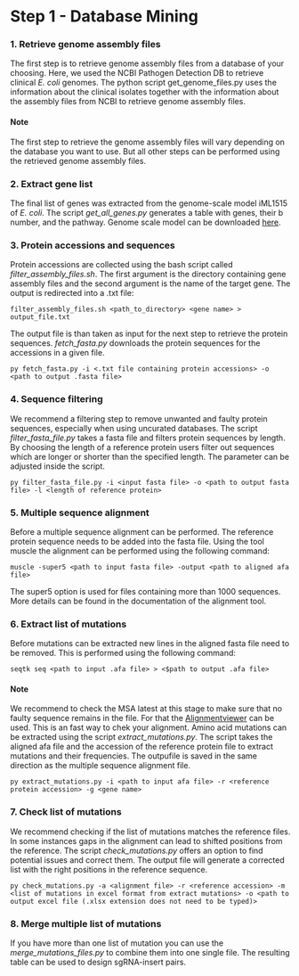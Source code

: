 # Step 1 - Database Mining



### 1. Retrieve genome assembly files
The first step is to retrieve genome assembly files from a database of your choosing. Here, we used the NCBI Pathogen Detection DB to retrieve clinical *E. coli* genomes.
The python script get_genome_files.py uses the information about the clinical isolates together with the information about the assembly files from NCBI to retrieve genome 
assembly files.

#### Note
The first step to retrieve the genome assembly files will vary depending on the database you want to use. But all other steps can be performed using the retrieved genome assembly files. 


### 2. Extract gene list
The final list of genes was extracted from the genome-scale model iML1515 of *E. coli*. The script *get_all_genes.py* generates a table with genes, their b number, and the pathway.
Genome scale model can be downloaded [here](http://bigg.ucsd.edu/models/iML1515).

### 3. Protein accessions and sequences
Protein accessions are collected using the bash script called *filter_assembly_files.sh*. The first argument is the directory containing gene assembly files and the second argument 
is the name of the target gene. The output is redirected into a .txt file:
```
filter_assembly_files.sh <path_to_directory> <gene name> > output_file.txt
```
The output file is than taken as input for the next step to retrieve the protein sequences. *fetch_fasta.py* downloads the protein sequences for the accessions in a given file. 

```
py fetch_fasta.py -i <.txt file containing protein accessions> -o <path to output .fasta file>
```
### 4. Sequence filtering
We recommend a filtering step to remove unwanted and faulty protein sequences, especially when using uncurated databases. The script *filter_fasta_file.py* takes a fasta file and filters protein sequences by length.
By choosing the length of a reference protein users filter out sequences which are longer or shorter than the specified length. The parameter can be adjusted inside the script.
```
py filter_fasta_file.py -i <input fasta file> -o <path to output fasta file> -l <length of reference protein>
```

### 5. Multiple sequence alignment
Before a multiple sequence alignment can be performed. The reference protein sequence needs to be added into the fasta file. Using the tool muscle the alignment can be performed using the following command:
```
muscle -super5 <path to input fasta file> -output <path to aligned afa file>
```
The super5 option is used for files containing more than 1000 sequences. More details can be found in the documentation of the alignment tool. 


### 6. Extract list of mutations
Before mutations can be extracted new lines in the aligned  fasta file need to be removed. This is performed using the following command:
```
seqtk seq <path to input .afa file> > <$path to output .afa file>
```
#### Note 
We recommend to check the MSA latest at this stage to make sure that no faulty sequence remains in the file. For that the [Alignmentviewer](https://alignmentviewer.org/) can be used. This is an fast way to chek your alignment.
Amino acid mutations can be extracted using the script *extract_mutations.py*. The script takes the aligned afa file and the accession of the reference protein file to extract mutations and their frequencies.
The outpufile is saved in the same direction as the multiple sequence alignment file.
```
py extract_mutations.py -i <path to input afa file> -r <reference protein accession> -g <gene name>
```


### 7. Check list of mutations
We recommend checking if the list of mutations matches the reference files. In some instances gaps in the alignment can lead to shifted positions from the reference. The script *check_mutations.py* offers an option to find potential issues and correct them. The output file will generate a corrected list with the right positions in the reference sequence.
```
py check_mutations.py -a <alignment file> -r <reference accession> -m <list of mutations in excel format from extract mutations> -o <path to output excel file (.xlsx extension does not need to be typed)>
```
### 8. Merge multiple list of mutations
If you have more than one list of mutation you can use the *merge_mutations_files.py* to combine them into one single file. The resulting table can be used to design sgRNA-insert pairs.